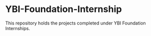 # YBI-Foundation-Internship
This repository holds the projects completed under YBI Foundation Internships.
